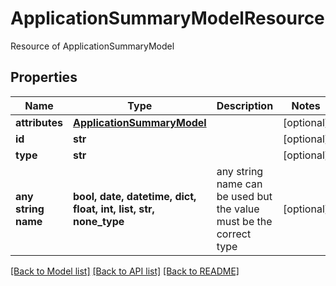 # ApplicationSummaryModelResource

Resource of ApplicationSummaryModel

## Properties
Name | Type | Description | Notes
------------ | ------------- | ------------- | -------------
**attributes** | [**ApplicationSummaryModel**](ApplicationSummaryModel.md) |  | [optional] 
**id** | **str** |  | [optional] 
**type** | **str** |  | [optional] 
**any string name** | **bool, date, datetime, dict, float, int, list, str, none_type** | any string name can be used but the value must be the correct type | [optional]

[[Back to Model list]](../README.md#documentation-for-models) [[Back to API list]](../README.md#documentation-for-api-endpoints) [[Back to README]](../README.md)


